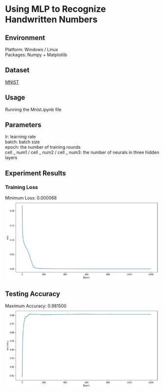 # Using MLP to Recognize Handwritten Numbers
## Environment
Platform:  Windows / Linux  
Packages:  Numpy + Matplotlib  
## Dataset
[MNIST](yann.lecun.com/exdb/mnist/)
## Usage  
Running the Mnist.ipynb file  
## Parameters
lr: learning rate  
batch: batch size  
epoch: the number of training rounds  
cell _ num1 / cell _ num2 / cell _ num3: the number of neurals in three hidden layers
## Experiment Results
### Training Loss  
Minimum Loss: 0.000068
![](figures//loss.png)  
## Testing Accuracy
Maximum Accuracy: 0.981500
![](figures//accuracy.png)

